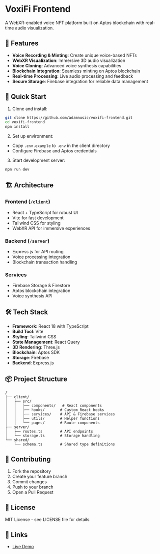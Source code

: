 
# VoxiFi Frontend

A WebXR-enabled voice NFT platform built on Aptos blockchain with real-time audio visualization.

## 🌟 Features

- **Voice Recording & Minting**: Create unique voice-based NFTs
- **WebXR Visualization**: Immersive 3D audio visualization
- **Voice Cloning**: Advanced voice synthesis capabilities
- **Blockchain Integration**: Seamless minting on Aptos blockchain
- **Real-time Processing**: Live audio processing and feedback
- **Secure Storage**: Firebase integration for reliable data management

## 🚀 Quick Start

1. Clone and install:
```bash
git clone https://github.com/adamnusic/voxifi-frontend.git
cd voxifi-frontend
npm install
```

2. Set up environment:
- Copy `.env.example` to `.env` in the client directory
- Configure Firebase and Aptos credentials

3. Start development server:
```bash
npm run dev
```

## 🏗️ Architecture

### Frontend (`/client`)
- React + TypeScript for robust UI
- Vite for fast development
- Tailwind CSS for styling
- WebXR API for immersive experiences

### Backend (`/server`)
- Express.js for API routing
- Voice processing integration
- Blockchain transaction handling

### Services
- Firebase Storage & Firestore
- Aptos blockchain integration
- Voice synthesis API

## 🛠️ Tech Stack

- **Framework**: React 18 with TypeScript
- **Build Tool**: Vite
- **Styling**: Tailwind CSS
- **State Management**: React Query
- **3D Rendering**: Three.js
- **Blockchain**: Aptos SDK
- **Storage**: Firebase
- **Backend**: Express.js

## 📦 Project Structure

```
/
├── client/
│   ├── src/
│   │   ├── components/   # React components
│   │   ├── hooks/       # Custom React hooks
│   │   ├── services/    # API & Firebase services
│   │   ├── utils/       # Helper functions
│   │   └── pages/       # Route components
├── server/
│   ├── routes.ts        # API endpoints
│   └── storage.ts       # Storage handling
└── shared/
    └── schema.ts        # Shared type definitions
```

## 🤝 Contributing

1. Fork the repository
2. Create your feature branch
3. Commit changes
4. Push to your branch
5. Open a Pull Request

## 📄 License

MIT License - see LICENSE file for details

## 🔗 Links

- [Live Demo](https://voxifinft.replit.app/)
